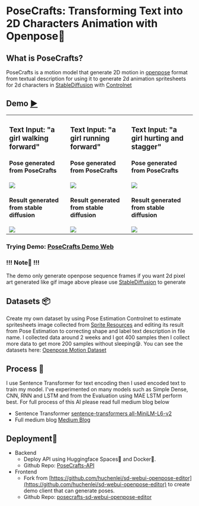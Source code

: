 # PoseCrafts: Transforming Text into 2D Characters Animation with Openpose🏃

## What is PoseCrafts?
PoseCrafts is a motion model that generate 2D motion in [openpose](https://github.com/CMU-Perceptual-Computing-Lab/openpose) format from textual description for using it to generate 2d animation spritesheets for 2d characters in [StableDiffusion](https://github.com/AUTOMATIC1111/stable-diffusion-webui) with [Controlnet](https://github.com/lllyasviel/ControlNet)

## Demo [▶️](https://posecrafts.vercel.app/)
<table>
  <tr>
    <td valign="top">
      <h3>Text Input: "a girl walking forward"</h3>
      <h4>Pose generated from PoseCrafts</h4>
      <img src="https://github.com/SupeemAFK/PoseCrafts/assets/83326313/dd39c91e-bf44-4bd5-9db8-1701c60faf40"/>
      <h4>Result generated from stable diffusion</h4>
      <img src="https://github.com/SupeemAFK/PoseCrafts/assets/83326313/b0fb81f3-6fbf-4cd5-9073-9747daee3787"/>
    </td>
    <td valign="top">
      <h3>Text Input: "a girl running forward"</h3>
      <h4>Pose generated from PoseCrafts</h4>
      <img src="https://github.com/SupeemAFK/PoseCrafts/assets/83326313/2e74bcfd-f0c8-4ac8-b883-3b0d0c056be5"/>
      <h4>Result generated from stable diffusion</h4>
      <img src="https://github.com/SupeemAFK/PoseCrafts/assets/83326313/825bc72a-4fc6-4aaa-aa12-77f2791e7dd1"/>
    </td>
    <td valign="top">
      <h3>Text Input: "a girl hurting and stagger"</h3>
      <h4>Pose generated from PoseCrafts</h4>
      <img src="https://github.com/SupeemAFK/PoseCrafts/assets/83326313/98206590-7b8e-4ac4-91a7-1ff8f20bce74"/>
      <h4>Result generated from stable diffusion</h4>
      <img src="https://github.com/SupeemAFK/PoseCrafts/assets/83326313/4b48643e-cb66-45ee-9e4e-62ceaa0c14fb"/>
    </td>
  </tr>
</table>

### Trying Demo: [PoseCrafts Demo Web](https://posecrafts.vercel.app/)

### !!! Note📢 !!! 
The demo only generate openpose sequence frames if you want 2d pixel art generated like gif image above please use [StableDiffusion](https://github.com/AUTOMATIC1111/stable-diffusion-webui) to generate

## Datasets 📦
Create my own dataset by using Pose Estimation Controlnet to estimate spritesheets image collected from [Sprite Resources](https://www.spriters-resource.com/) and editing its result from Pose Estimation to correcting shape and label text description in file name. I collected data around 2 weeks and I got 400 samples then I collect more data to get more 200 samples without sleeping😪. You can see the datasets here: [Openpose Motion Dataset](https://github.com/SupeemAFK/PoseCrafts/tree/main/datasets)

## Process 🧪
I use Sentence Transformer for text encoding then I used encoded text to train my model. I've experimented on many models such as Simple Dense, CNN, RNN and LSTM and from the Evaluation using MAE LSTM perform best. For full process of this AI please read full medium blog below
- Sentence Transformer
[sentence-transformers all-MiniLM-L6-v2](https://huggingface.co/sentence-transformers/all-MiniLM-L6-v2)
- Full medium blog
[Medium Blog](https://medium.com/@Supeem/posecrafts-transforming-text-into-dynamic-2d-characters-with-openpose-594861900be6)

## Deployment🚀
- Backend
  - Deploy API using Huggingface Spaces🤗 and Docker🐋.
  - Github Repo: [PoseCrafts-API](https://github.com/SupeemAFK/PoseCrafts-API)
- Frontend
  - Fork from [https://github.com/huchenlei/sd-webui-openpose-editor](https://github.com/huchenlei/sd-webui-openpose-editor) to create demo client that can generate poses.
  - Github Repo: [posecrafts-sd-webui-openpose-editor](https://github.com/SupeemAFK/sd-webui-openpose-editor)
